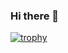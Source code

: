 ### Hi there 👋
[![trophy](https://github-profile-trophy.vercel.app/?username=pulkitpahuja)](https://github.com/ryo-ma/github-profile-trophy)

<!--
**pulkitpahuja/pulkitpahuja** is a ✨ _special_ ✨ repository because its `README.md` (this file) appears on your GitHub profile.

Here are some ideas to get you started:

- 🔭 I’m currently working on ...
- 🌱 I’m currently learning ...
- 👯 I’m looking to collaborate on ...
- 🤔 I’m looking for help with ...
- 💬 Ask me about ...
- 📫 How to reach me: ...
- 😄 Pronouns: ...
- ⚡ Fun fact: ...
-->
